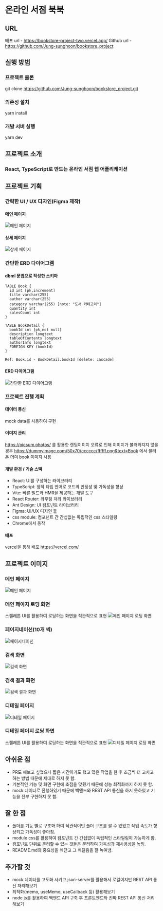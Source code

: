# 온라인 서점 북북

## URL

배포 url - https://bookstore-project-two.vercel.app/
Github url - https://github.com/Jung-sunghoon/bookstore_project

## 실행 방법

### 프로젝트 클론

git clone https://github.com/Jung-sunghoon/bookstore_project.git

### 의존성 설치

yarn install

### 개발 서버 실행

yarn dev

## 프로젝트 소개

### React, TypeScript로 만드는 온라인 서점 웹 어플리케이션

## 프로젝트 기획

### 간략한 UI / UX 디자인(Figma 제작)

#### 메인 페이지

![메인 페이지](src/assets/imgs/readmeImg/main.png)

#### 상세 페이지

![상세 페이지](src/assets/imgs/readmeImg/detailPage.png)

### 간단한 ERD 다이어그램

#### dbml 문법으로 작성한 스키마

```dbml
TABLE Book {
  id int [pk,increment]
  title varchar(255)
  author varchar(255)
  category varchar(255) [note: "도서 카테고리"]
  quantity int
  salesCount int
}

TABLE BookDetail {
  bookId int [pk,not null]
  description longtext
  tableOfContents longtext
  authorInfo longtext
  FOREIGN KEY (bookId)
}

Ref: Book.id - BookDetail.bookId [delete: cascade]
```

#### ERD 다이어그램

![간단한 ERD 다이어그램](src/assets/imgs/readmeImg/erd.png)

### 프로젝트 진행 계획

#### 데이터 통신

mock data를 사용하여 구현

#### 이미지 관리

https://picsum.photos/ 를 활용한 랜덤이미지
오류로 인해 이미지가 불러와지지 않을 경우 https://dummyimage.com/50x70/cccccc/ffffff.png&text=Book
에서 불러온 더미 book 이미지 사용

#### 개발 환경 / 기술 스택

- React: UI를 구성하는 라이브러리
- TypeScript: 정적 타입 언어로 코드의 안정성 및 가독성을 향상
- Vite: 빠른 빌드와 HMR을 제공하는 개발 도구
- React Router: 라우팅 처리 라이브러리
- Ant Design: UI 컴포넌트 라이브러리
- Figma: UI/UX 디자인 툴
- css module: 컴포넌트 간 간섭없는 독립적인 css 스타일링
- Chrome에서 동작

#### 배포

vercel을 통해 배포
https://vercel.com/

## 프로젝트 이미지

### 메인 페이지

![메인 페이지](src/assets/imgs/readmeImg/mainPage.png)

### 메인 페이지 로딩 화면

스켈레톤 UI를 활용하여 로딩하는 화면을 직관적으로 표현
![메인 페이지 로딩 화면](src/assets/imgs/readmeImg/loadingScreen.png)

### 페이지네이션(10개 씩)

![페이지네이션](src/assets/imgs/readmeImg/paginationScreen.png)

### 검색 화면

![검색 화면](src/assets/imgs/readmeImg/searchScreen.png)

### 검색 결과 화면

![검색 결과 화면](src/assets/imgs/readmeImg/searchResult.png)

### 디테일 페이지

![디테일 페이지](src/assets/imgs/readmeImg/detailPageScreen.png)

### 디테일 페이지 로딩 화면

스켈레톤 UI를 활용하여 로딩하는 화면을 직관적으로 표현
![디테일 페이지 로딩 화면](src/assets/imgs/readmeImg/detailLoading.png)

## 아쉬운 점

- PR도 해보고 싶었으나 짧은 시간이기도 했고 많은 작업을 한 후 조금씩 더 고치고 하는 방법 때문에 제대로 하지 못 함.
- 기본적인 기능 및 화면 구현에 초점을 맞췄기 때문에 성능 최적화까지 하지 못 함.
- mock 데이터로 진행하였기 때문에 백엔드와 REST API 통신을 하지 못하였고 기능을 전부 구현하지 못 함.

## 잘 한 점

- 폴더를 기능 별로 구조화 하여 직관적이인 폴더 구조를 짤 수 있었고 작업 속도가 향상되고 가독성이 좋아짐.
- module css를 활용하여 컴포넌트 간 간섭없이 독립적인 스타일링이 가능하게 함.
- 컴포넌트 단위로 분리할 수 있는 것들은 분리하여 가독성과 재사용성을 높임.
- README.md의 중요성을 깨닫고 그 깨달음을 잘 녹여냄.

## 추가할 것

- mock 데이터를 고도화 시키고 json-server를 활용해서 로컬이지만 REST API 통신 처리해보기
- 최적화(memo, useMemo, useCallback 등) 활용해보기
- node.js를 활용하여 백엔드 API 구축 후 프론트엔드와 진짜 REST API 통신 처리해보기
